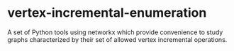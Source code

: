 # vertex-incremental-enumeration
A set of Python tools using networkx which provide convenience to study graphs characterized by their set of allowed vertex incremental operations.
